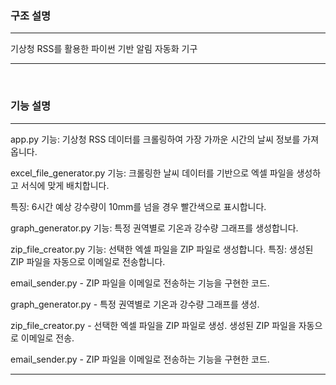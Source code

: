 ### 구조 설명

<hr/>

기상청 RSS를 활용한 파이썬 기반 알림 자동화 기구

<hr/>

<br/>

### 기능 설명

<hr/>
app.py
기능: 기상청 RSS 데이터를 크롤링하여 가장 가까운 시간의 날씨 정보를 가져옵니다.

excel_file_generator.py
기능: 크롤링한 날씨 데이터를 기반으로 엑셀 파일을 생성하고 서식에 맞게 배치합니다.

특징: 6시간 예상 강수량이 10mm를 넘을 경우 빨간색으로 표시합니다.

graph_generator.py
기능: 특정 권역별로 기온과 강수량 그래프를 생성합니다.

zip_file_creator.py
기능: 선택한 엑셀 파일을 ZIP 파일로 생성합니다.
특징: 생성된 ZIP 파일을 자동으로 이메일로 전송합니다.

email_sender.py - ZIP 파일을 이메일로 전송하는 기능을 구현한 코드.

graph_generator.py - 특정 권역별로 기온과 강수량 그래프를 생성. 

zip_file_creator.py - 선택한 엑셀 파일을 ZIP 파일로 생성. 생성된 ZIP 파일을 자동으로 이메일로 전송.

email_sender.py - ZIP 파일을 이메일로 전송하는 기능을 구현한 코드.

<hr/>
